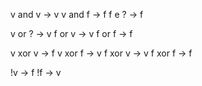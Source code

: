 v and v -> v
v and f -> f
f e ? -> f

v or ? -> v
f or v -> v
f or f -> f

v xor v -> f
v xor f -> v
f xor v -> v
f xor f -> f

!v -> f
!f -> v
